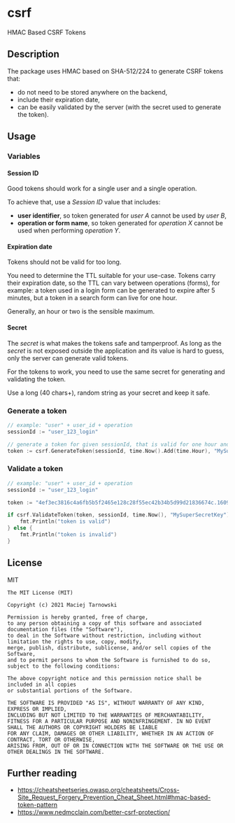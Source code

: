 # csrf

HMAC Based CSRF Tokens

## Description

The package uses HMAC based on SHA-512/224 to generate CSRF tokens that:
* do not need to be stored anywhere on the backend,
* include their expiration date,
* can be easily validated by the server (with the secret used to generate the token).

## Usage

### Variables

#### Session ID

Good tokens should work for a single user and a single operation.

To achieve that, use a _Session ID_ value that includes:
* **user identifier**, so token generated for _user A_ cannot be used by _user B_,
* **operation or form name**, so token generated for _operation X_ cannot be used when performing _operation Y_.

#### Expiration date

Tokens should not be valid for too long.

You need to determine the TTL suitable for your use-case.
Tokens carry their expiration date, so the TTL can vary between operations (forms),
for example: a token used in a login form can be generated to expire after 5 minutes,
but a token in a search form can live for one hour.

Generally, an hour or two is the sensible maximum.

#### Secret

The _secret_ is what makes the tokens safe and tamperproof.
As long as the _secret_ is not exposed outside the application and its value is hard to guess,
only the server can generate valid tokens.

For the tokens to work, you need to use the same secret for generating and validating the token.

Use a long (40 chars+), random string as your secret and keep it safe.

### Generate a token

```go
// example: "user" + user_id + operation
sessionId := "user_123_login"

// generate a token for given sessionId, that is valid for one hour and uses "MySuperSecretKey" as the secret
token := csrf.GenerateToken(sessionId, time.Now().Add(time.Hour), "MySuperSecretKey")
```

### Validate a token

```go
// example: "user" + user_id + operation
sessionId := "user_123_login"

token := "4ef3ec3816c4a6fb5b5f2465e128c28f55ec42b34b5d99d21836674c.1609787986"

if csrf.ValidateToken(token, sessionId, time.Now(), "MySuperSecretKey") {
    fmt.Println("token is valid")
} else {
    fmt.Println("token is invalid")
}
```

## License

MIT

```
The MIT License (MIT)

Copyright (c) 2021 Maciej Tarnowski

Permission is hereby granted, free of charge,
to any person obtaining a copy of this software and associated documentation files (the "Software"),
to deal in the Software without restriction, including without limitation the rights to use, copy, modify,
merge, publish, distribute, sublicense, and/or sell copies of the Software,
and to permit persons to whom the Software is furnished to do so, subject to the following conditions:

The above copyright notice and this permission notice shall be included in all copies
or substantial portions of the Software.

THE SOFTWARE IS PROVIDED "AS IS", WITHOUT WARRANTY OF ANY KIND, EXPRESS OR IMPLIED,
INCLUDING BUT NOT LIMITED TO THE WARRANTIES OF MERCHANTABILITY,
FITNESS FOR A PARTICULAR PURPOSE AND NONINFRINGEMENT. IN NO EVENT SHALL THE AUTHORS OR COPYRIGHT HOLDERS BE LIABLE
FOR ANY CLAIM, DAMAGES OR OTHER LIABILITY, WHETHER IN AN ACTION OF CONTRACT, TORT OR OTHERWISE,
ARISING FROM, OUT OF OR IN CONNECTION WITH THE SOFTWARE OR THE USE OR OTHER DEALINGS IN THE SOFTWARE.
```

## Further reading

* https://cheatsheetseries.owasp.org/cheatsheets/Cross-Site_Request_Forgery_Prevention_Cheat_Sheet.html#hmac-based-token-pattern
* https://www.nedmcclain.com/better-csrf-protection/
